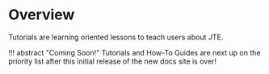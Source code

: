 # Overview

Tutorials are learning oriented lessons to teach users about JTE.

!!! abstract "Coming Soon!"
    Tutorials and How-To Guides are next up on the priority list after this initial release of the new docs site is over!
